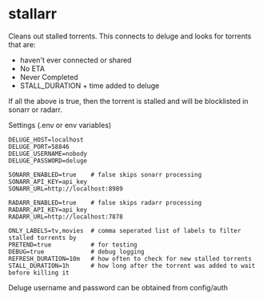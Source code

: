 # stallarr
Cleans out stalled torrents. 
This connects to deluge and looks for torrents that are:
 - haven't ever connected or shared
 - No ETA
 - Never Completed
 - STALL_DURATION + time added to deluge

If all the above is true, then the torrent is stalled and will be blocklisted in sonarr or radarr.

Settings (.env or env variables)
```text
DELUGE_HOST=localhost
DELUGE_PORT=58846
DELUGE_USERNAME=nobody
DELUGE_PASSWORD=deluge

SONARR_ENABLED=true    # false skips sonarr processing
SONARR_API_KEY=api_key
SONARR_URL=http://localhost:8989

RADARR_ENABLED=true    # false skips radarr processing
RADARR_API_KEY=api_key
RADARR_URL=http://localhost:7878

ONLY_LABELS=tv,movies  # comma seperated list of labels to filter stalled torrents by
PRETEND=true           # for testing 
DEBUG=true             # debug logging
REFRESH_DURATION=10m   # how often to check for new stalled torrents
STALL_DURATION=1h      # how long after the torrent was added to wait before killing it
```

Deluge username and password can be obtained from config/auth 